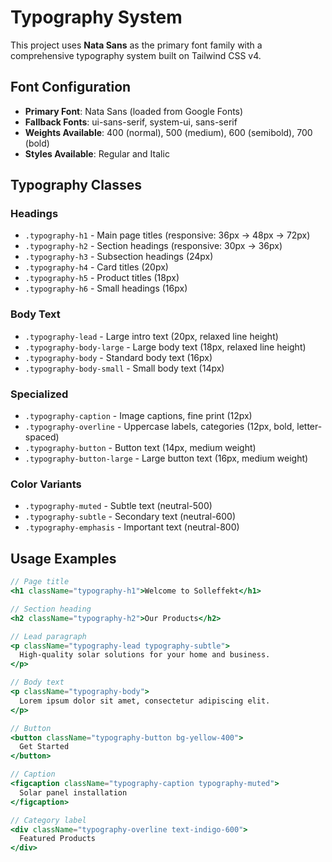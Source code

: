 # Typography System

This project uses **Nata Sans** as the primary font family with a comprehensive typography system built on Tailwind CSS v4.

## Font Configuration

- **Primary Font**: Nata Sans (loaded from Google Fonts)
- **Fallback Fonts**: ui-sans-serif, system-ui, sans-serif
- **Weights Available**: 400 (normal), 500 (medium), 600 (semibold), 700 (bold)
- **Styles Available**: Regular and Italic

## Typography Classes

### Headings

- `.typography-h1` - Main page titles (responsive: 36px → 48px → 72px)
- `.typography-h2` - Section headings (responsive: 30px → 36px)
- `.typography-h3` - Subsection headings (24px)
- `.typography-h4` - Card titles (20px)
- `.typography-h5` - Product titles (18px)
- `.typography-h6` - Small headings (16px)

### Body Text

- `.typography-lead` - Large intro text (20px, relaxed line height)
- `.typography-body-large` - Large body text (18px, relaxed line height)
- `.typography-body` - Standard body text (16px)
- `.typography-body-small` - Small body text (14px)

### Specialized

- `.typography-caption` - Image captions, fine print (12px)
- `.typography-overline` - Uppercase labels, categories (12px, bold, letter-spaced)
- `.typography-button` - Button text (14px, medium weight)
- `.typography-button-large` - Large button text (16px, medium weight)

### Color Variants

- `.typography-muted` - Subtle text (neutral-500)
- `.typography-subtle` - Secondary text (neutral-600)
- `.typography-emphasis` - Important text (neutral-800)

## Usage Examples

```jsx
// Page title
<h1 className="typography-h1">Welcome to Solleffekt</h1>

// Section heading
<h2 className="typography-h2">Our Products</h2>

// Lead paragraph
<p className="typography-lead typography-subtle">
  High-quality solar solutions for your home and business.
</p>

// Body text
<p className="typography-body">
  Lorem ipsum dolor sit amet, consectetur adipiscing elit.
</p>

// Button
<button className="typography-button bg-yellow-400">
  Get Started
</button>

// Caption
<figcaption className="typography-caption typography-muted">
  Solar panel installation
</figcaption>

// Category label
<div className="typography-overline text-indigo-600">
  Featured Products
</div>
```
